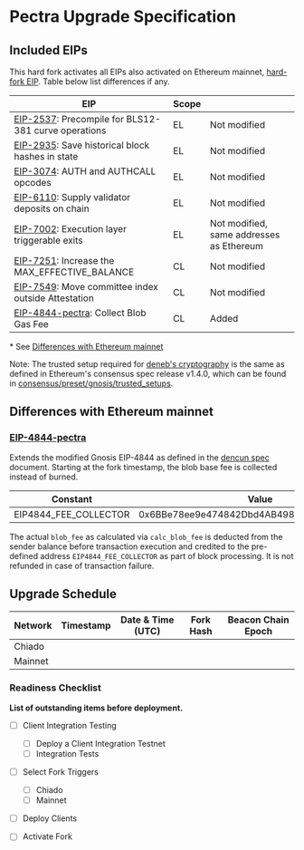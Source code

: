 # Pectra Upgrade Specification

## Included EIPs

This hard fork activates all EIPs also activated on Ethereum mainnet, [hard-fork EIP](https://eips.ethereum.org/EIPS/eip-7600).
Table below list differences if any.

| EIP | Scope |   |
| - | - | - |
| [EIP-2537](https://eips.ethereum.org/EIPS/eip-2537): Precompile for BLS12-381 curve operations | EL     | Not modified
| [EIP-2935](https://eips.ethereum.org/EIPS/eip-2935): Save historical block hashes in state     | EL     | Not modified
| [EIP-3074](https://eips.ethereum.org/EIPS/eip-3074): AUTH and AUTHCALL opcodes                 | EL     | Not modified
| [EIP-6110](https://eips.ethereum.org/EIPS/eip-6110): Supply validator deposits on chain        | EL     | Not modified
| [EIP-7002](https://eips.ethereum.org/EIPS/eip-7002): Execution layer triggerable exits         | EL     | Not modified, same addresses as Ethereum
| [EIP-7251](https://eips.ethereum.org/EIPS/eip-7251): Increase the MAX_EFFECTIVE_BALANCE        | CL     | Not modified
| [EIP-7549](https://eips.ethereum.org/EIPS/eip-7549): Move committee index outside Attestation  | CL     | Not modified
| [EIP-4844-pectra](https://eips.ethereum.org/EIPS/eip-4844): Collect Blob Gas Fee                    | CL     | Added

\* See [Differences with Ethereum mainnet](#differences-with-ethereum-mainnet)

Note: The trusted setup required for [deneb's cryptography](https://github.com/ethereum/consensus-specs/blob/dev/specs/deneb/polynomial-commitments.md#trusted-setup) is the same as defined in Ethereum's consensus spec release v1.4.0, which can be found in [consensus/preset/gnosis/trusted_setups](./consensus/preset/gnosis/trusted_setups/trusted_setup_4096.json).

## Differences with Ethereum mainnet

### [EIP-4844-pectra](https://eips.ethereum.org/EIPS/eip-4844)

Extends the modified Gnosis EIP-4844 as defined in the [dencun spec](../dencun.md) document. Starting at the fork timestamp, the blob base fee is collected instead of burned.

| Constant | Value |
| - | - |
| EIP4844_FEE_COLLECTOR | 0x6BBe78ee9e474842Dbd4AB4987b3CeFE88426A92 |

The actual `blob_fee` as calculated via `calc_blob_fee` is deducted from the sender balance before transaction execution and credited to the pre-defined address `EIP4844_FEE_COLLECTOR` as part of block processing. It is not refunded in case of transaction failure.

## Upgrade Schedule

| Network | Timestamp    | Date & Time (UTC)             | Fork Hash | Beacon Chain Epoch |
| ------- | ------------ | ----------------------------- | --------- | ------------------ |
| Chiado  |              |                               |           |                    |
| Mainnet |              |                               |           |                    |

### Readiness Checklist

**List of outstanding items before deployment.**

- [ ] Client Integration Testing
  - [ ] Deploy a Client Integration Testnet
  - [ ] Integration Tests
- [ ] Select Fork Triggers
  - [ ] Chiado
  - [ ] Mainnet
- [ ] Deploy Clients
- [ ] Activate Fork

